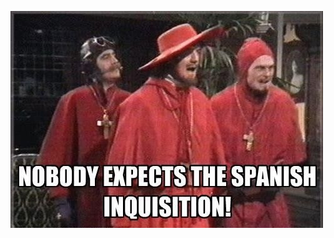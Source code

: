 ![Nobody expects the Spanish Inquisition](https://github.com/abhisheknair10/LLM.cu/blob/main/model_weights/spain.jpg)